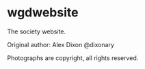# wgdwebsite

The society website.

Original author: Alex Dixon @dixonary

Photographs are copyright, all rights reserved.
